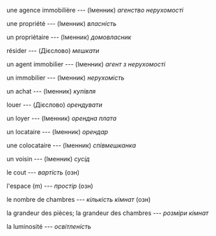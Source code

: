 une agence immobilière --- (Іменник)
*агенство нерухомості*



une propriété --- (Іменник)
*власність*



un propriétaire --- (Іменник)
*домовласник*



résider --- (Дієслово)
*мешкати*



un agent immobilier --- (Іменник)
*агент з нерухомості*



un immobilier --- (Іменник)
*нерухомість*



un achat --- (Іменник)
*купівля*



louer --- (Дієслово)
*орендувати*



un loyer --- (Іменник)
*орендна плата*



un locataire --- (Іменник)
*орендар*



une colocataire --- (Іменник)
*співмешканка*



un voisin --- (Іменник)
*сусід*



le cout --- *вартість*
(озн)



l'espace (m) --- *простір*
(озн)



le nombre de chambres --- *кількість кімнат*
(озн)



la grandeur des pièces; la grandeur des chambres --- *розміри кімнат*



la luminosité --- *освітленість*